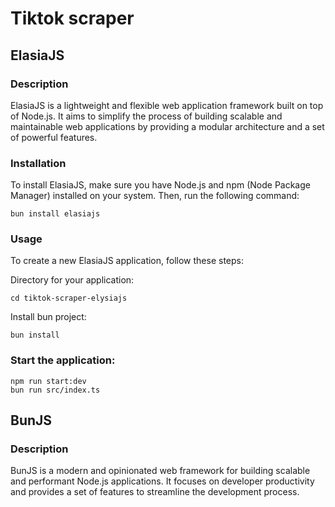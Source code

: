 # Tiktok scraper

## ElasiaJS
### Description
ElasiaJS is a lightweight and flexible web application framework built on top of Node.js. It aims to simplify the process of building scalable and maintainable web applications by providing a modular architecture and a set of powerful features.


### Installation
To install ElasiaJS, make sure you have Node.js and npm (Node Package Manager) installed on your system. Then, run the following command:
```
bun install elasiajs
```

### Usage
To create a new ElasiaJS application, follow these steps:

Directory for your application:
```
cd tiktok-scraper-elysiajs
```

Install bun project:
```
bun install
```
### Start the application:

```
npm run start:dev
bun run src/index.ts
```
## BunJS
### Description
BunJS is a modern and opinionated web framework for building scalable and performant Node.js applications. It focuses on developer productivity and provides a set of features to streamline the development process.
